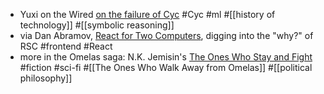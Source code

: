 - Yuxi on the Wired [on the failure of Cyc](https://yuxi-liu-wired.github.io/essays/posts/cyc/) #Cyc #ml #[[history of technology]] #[[symbolic reasoning]]
- via Dan Abramov, [React for Two Computers](https://overreacted.io/react-for-two-computers/), digging into the "why?" of RSC #frontend #React
- more in the Omelas saga: N.K. Jemisin's [The Ones Who Stay and Fight](https://www.lightspeedmagazine.com/fiction/the-ones-who-stay-and-fight/) #fiction #sci-fi #[[The Ones Who Walk Away from Omelas]] #[[political philosophy]]